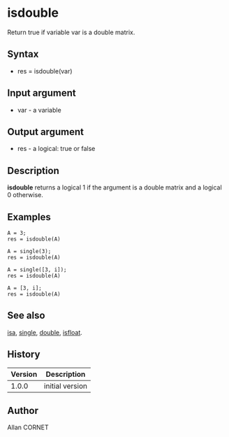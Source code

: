 

# isdouble

Return true if variable var is a double matrix.

## Syntax

- res = isdouble(var)

## Input argument

 - var - a variable

## Output argument

 - res - a logical: true or false

## Description

<b>isdouble</b> returns a logical 1 if the argument is a double matrix and a logical 0 otherwise.

## Examples

```Nelson
A = 3;
res = isdouble(A)
```
```Nelson
A = single(3);
res = isdouble(A)
```
```Nelson
A = single([3, i]);
res = isdouble(A)
```
```Nelson
A = [3, i];
res = isdouble(A)
```

## See also

[isa](isa.md), [single](single.html), [double](double.html), [isfloat](isfloat.md).
## History

|Version|Description|
|------|------|
|1.0.0|initial version|


## Author

Allan CORNET



